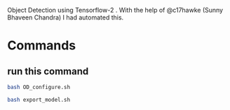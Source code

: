 Object Detection using Tensorflow-2 . With the help of @c17hawke (Sunny Bhaveen Chandra) I had automated this.

# Commands

## run this command 
``` bash
bash OD_configure.sh
```
``` bash
bash export_model.sh
```

